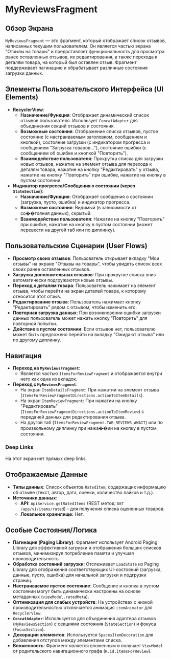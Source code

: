 # MyReviewsFragment

## Обзор Экрана
`MyReviewsFragment` — это фрагмент, который отображает список отзывов, написанных текущим пользователем. Он является частью экрана "Отзывы на товары" и предоставляет функциональность для просмотра ранее оставленных отзывов, их редактирования, а также перехода к деталям товара, на который был оставлен отзыв. Фрагмент поддерживает пагинацию и обрабатывает различные состояния загрузки данных.

## Элементы Пользовательского Интерфейса (UI Elements)
*   **RecyclerView**:
    *   **Назначение/Функция**: Отображает динамический список отзывов пользователя. Использует `ConcatAdapter` для объединения секций отзывов и состояния.
    *   **Возможные состояния**: Отображение списка отзывов, пустое состояние (с настраиваемым заголовком, сообщением и кнопкой), состояние загрузки (с индикатором прогресса и сообщением "Загрузка товаров..."), состояние ошибки (с сообщением об ошибке и кнопкой "Повторить").
    *   **Взаимодействие пользователя**: Прокрутка списка для загрузки новых отзывов, нажатие на элемент отзыва для перехода к деталям товара, нажатие на кнопку "Редактировать" у отзыва, нажатие на кнопку "Повторить" при ошибке, нажатие на кнопку в пустом состоянии.
*   **Индикатор прогресса/Сообщения о состоянии (через `StateSection`)**:
    *   **Назначение/Функция**: Отображает сообщения о состоянии (загрузка, пусто, ошибка) и индикатор прогресса.
    *   **Возможные состояния**: Видимый (в зависимости от со��тояния данных), скрытый.
    *   **Взаимодействие пользователя**: Нажатие на кнопку "Повторить" при ошибке, нажатие на кнопку в пустом состоянии (может перевести на другой таб или по диплинку).

## Пользовательские Сценарии (User Flows)
*   **Просмотр своих отзывов**: Пользователь открывает вкладку "Мои отзывы" на экране "Отзывы на товары", чтобы увидеть список всех своих ранее оставленных отзывов.
*   **Загрузка дополнительных отзывов**: При прокрутке списка вниз автоматически подгружаются новые отзывы.
*   **Переход к деталям товара**: Пользователь нажимает на элемент отзыва, чтобы перейти на экран деталей товара, к которому относится этот отзыв.
*   **Редактирование отзыва**: Пользователь нажимает кнопку "Редактировать" рядом с отзывом, чтобы изменить его.
*   **Повторная загрузка данных**: При возникновении ошибки загрузки данных пользователь может нажать кнопку "Повторить" для повторной попытки.
*   **Действие в пустом состоянии**: Если отзывов нет, пользователю может быть предложено перейти на вкладку "Ожидают отзыва" или по другому диплинку.

## Навигация
*   **Переход на `MyReviewsFragment`**:
    *   Является частью `ItemsForReviewFragment` и отображается внутри него как одна из вкладок.
*   **Переход с `MyReviewsFragment`**:
    *   На экран `ItemDetailsFragment`: При нажатии на элемент отзыва (`ItemsForReviewFragmentDirections.actionToItemDetails`).
    *   На экран `ItemReviewFragment`: При нажатии на кнопку "Редактировать" (`ItemsForReviewFragmentDirections.actionToItemReview`) с передачей данных для редактирования отзыва.
    *   На другой таб (`ItemsForReviewFragment.TAB_REVIEWS_AWAIT`) или по произвольному диплинку при нажа��ии на кнопку в пустом состоянии.

### Deep Links

На этот экран нет прямых deep links.

## Отображаемые Данные
*   **Типы данных**: Список объектов `RatedItem`, содержащих информацию об отзыве (текст, автор, дата, оценки, количество лайков и т.д.).
*   **Источники данных**: 
    *   **API:** `ApiService.getRatedItems` (REST метод: `GET /app/v1/items/rated`) - для получения списка оцененных товаров.
    *   **Локальное хранилище:** Нет.

## Особые Состояния/Логика
*   **Пагинация (Paging Library)**: Фрагмент использует Android Paging Library для эффективной загрузки и отображения больших списков отзывов, минимизируя потребление памяти и улучшая производительность.
*   **Обработка состояний загрузки**: Отслеживает `LoadState` из Paging Library для отображения соответствующих UI-состояний (загрузка, данные, пусто, ошибка) для начальной загрузки и подгрузки страниц.
*   **Настраиваемое пустое состояние**: Сообщение и кнопка в пустом состоянии могут быть динамически настроены на основе метаданных (`viewModel.ratedMeta`).
*   **Оптимизация для слабых устройств**: На устройствах с низкой производительностью отключается анимация `itemAnimator` для `RecyclerView`.
*   **`ConcatAdapter`**: Используется для объединения адаптера отзывов (`MyReviewsSection`) с секциями состояния (`StateSection`) и фокуса (`FocusSection`).
*   **Декорации элементов**: Используется `SpacesItemDecoration` для добавления отступов между элементами списка.
*   **Вложенность**: Фрагмент является вложенным и получает `ViewModel` от родительского навигационного графа (`R.id.itemsForReview`).